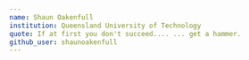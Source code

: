 ```yaml
---
name: Shaun Oakenfull
institution: Queensland University of Technology
quote: If at first you don't succeed.... ... get a hammer.
github_user: shaunoakenfull
---
```

